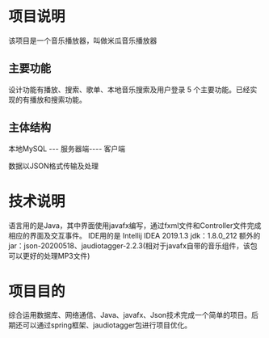 # 项目说明

该项目是一个音乐播放器，叫做米瓜音乐播放器
## 主要功能

设计功能有播放、搜索、歌单、本地音乐搜索及用户登录 5 个主要功能。已经实现的有播放和搜索功能。

## 主体结构

本地MySQL --- 服务器端---- 客户端

数据以JSON格式传输及处理

# 技术说明

语言用的是Java，其中界面使用javafx编写，通过fxml文件和Controller文件完成相应的界面及交互事件。
IDE用的是 Intellij IDEA 2019.1.3 
jdk：1.8.0_212
额外的jar：json-20200518、jaudiotagger-2.2.3(相对于javafx自带的音乐组件，该包可以更好的处理MP3文件)

# 项目目的

综合运用数据库、网络通信、Java、javafx、Json技术完成一个简单的项目。后期还可以通过spring框架、jaudiotagger包进行项目优化。



